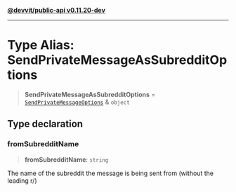 [**@devvit/public-api v0.11.20-dev**](../../README.md)

---

# Type Alias: SendPrivateMessageAsSubredditOptions

> **SendPrivateMessageAsSubredditOptions** = [`SendPrivateMessageOptions`](SendPrivateMessageOptions.md) & `object`

## Type declaration

### fromSubredditName

> **fromSubredditName**: `string`

The name of the subreddit the message is being sent from (without the leading r/)
